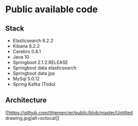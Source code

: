 # Public available code
## Stack
- Elasticsearch 6.2.2
- Kibana 6.2.2
- Cerebro 0.8.1
- Java 10
- Springboot 2.1.2.RELEASE
- Springboot data elasticsearch
- Springboot data jpa
- MySql 5.0.12
- Spring Kafka (Todo)

## Architecture
[[https://github.com/thlemercier/public/blob/master/Untitled drawing.jpg|alt=octocat]]
